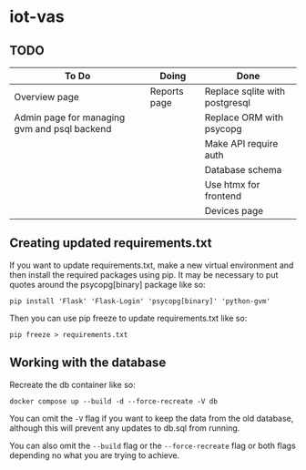 # iot-vas

## TODO

|To Do|Doing|Done|
|-|-|-|
|Overview page                               |Reports page|Replace sqlite with postgresql|
|Admin page for managing gvm and psql backend|            |Replace ORM with psycopg      |
|                                            |            |Make API require auth         |
|                                            |            |Database schema               |
|                                            |            |Use htmx for frontend         |
|                                            |            |Devices page                  |

## Creating updated requirements.txt

If you want to update requirements.txt, make a new virtual environment and then install the required packages using pip. It may be necessary to put quotes around the psycopg[binary] package like so:

```shell
pip install 'Flask' 'Flask-Login' 'psycopg[binary]' 'python-gvm'
```

Then you can use pip freeze to update requirements.txt like so:

```shell
pip freeze > requirements.txt
```


## Working with the database

Recreate the db container like so:

```shell
docker compose up --build -d --force-recreate -V db
```

You can omit the `-V` flag if you want to keep the data from the old database, although this will prevent any updates to db.sql from running.

You can also omit the `--build` flag or the `--force-recreate` flag or both flags depending no what you are trying to achieve.

